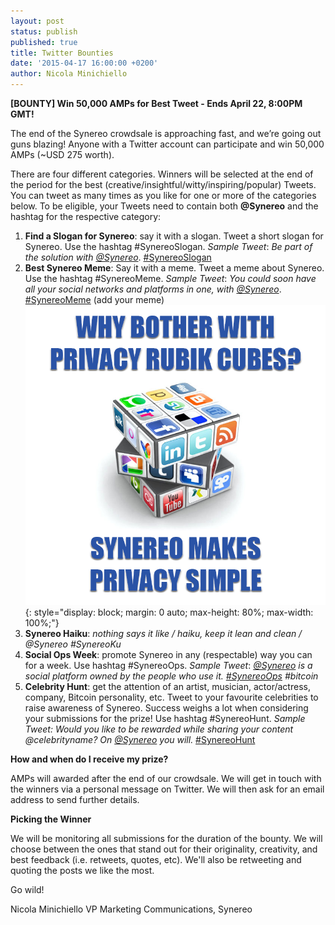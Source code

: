```yaml
---
layout: post
status: publish
published: true
title: Twitter Bounties
date: '2015-04-17 16:00:00 +0200'
author: Nicola Minichiello
---
```

**[BOUNTY] Win 50,000 AMPs for Best Tweet - Ends April 22, 8:00PM GMT!**

The end of the Synereo crowdsale is approaching fast, and we’re going out guns blazing! 
Anyone with a Twitter account can participate and win 50,000 AMPs (~USD 275 worth).

There are four different categories. Winners will be selected at the end of the period for the best (creative/insightful/witty/inspiring/popular) Tweets. You can tweet as many times as you like for one or more of the categories below.
To be eligible, your Tweets need to contain both **@Synereo** and the hashtag for the respective category:

1. **Find a Slogan for Synereo**: say it with a slogan. Tweet a short slogan for Synereo. Use the hashtag #SynereoSlogan.
_Sample Tweet_: *Be part of the solution with [@Synereo](https://titter.com/Synereo)*. [#SynereoSlogan](https://twitter.com/search?q=%23SynereoSlogan&src=typd)
2. **Best Synereo Meme**: Say it with a meme. Tweet a meme about Synereo. Use the hashtag #SynereoMeme.
_Sample Tweet_: *You could soon have all your social networks and platforms in one, with [@Synereo](https://titter.com/Synereo)*. [#SynereoMeme](https://twitter.com/search?q=%23SyenereoMeme&src=typd) (add your meme)               ![image alt text](/img/uploads/cube.png){: style="display: block; margin: 0 auto; max-height: 80%; max-width: 100%;"}
3. **Synereo Haiku**: *nothing says it like / haiku, keep it lean and clean / @Synereo #SynereoKu*
4. **Social Ops Week**: promote Synereo in any (respectable) way you can for a week. Use hashtag #SynereoOps.
_Sample Tweet_: *[@Synereo](https://titter.com/Synereo) is a social platform owned by the people who use it. [#SynereoOps](https://twitter.com/search?q=%23SynereoOps&src=typd) #bitcoin*
5. **Celebrity Hunt**: get the attention of an artist, musician, actor/actress, company, Bitcoin personality, etc. Tweet to your favourite celebrities to raise awareness of Synereo. Success weighs a lot when considering your submissions for the prize! Use hashtag #SynereoHunt.
_Sample Tweet:_ *Would you like to be rewarded while sharing your content @celebrityname? On [@Synereo](https://titter.com/Synereo) you will.* [#SynereoHunt](https://twitter.com/search?q=%23SynereoHunt&src=typd)

**How and when do I receive my prize?**

AMPs will awarded after the end of our crowdsale. We will get in touch with the winners via a personal message on Twitter. We will then ask for an email address to send further details.

**Picking the Winner**

We will be monitoring all submissions for the duration of the bounty. We will choose between the ones that stand out for their originality, creativity, and best feedback (i.e. retweets, quotes, etc). We'll also be retweeting and quoting the posts we like the most.

Go wild!

Nicola Minichiello
VP Marketing Communications, Synereo
